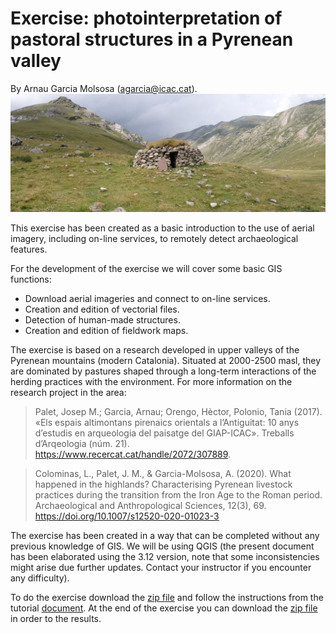 # Exercise: photointerpretation of pastoral structures in a Pyrenean valley
By Arnau Garcia Molsosa (agarcia@icac.cat). 
![](P7290492.JPG)

This exercise has been created as a basic introduction to the use of aerial imagery, including on-line services, to remotely detect archaeological features. 

For the development of the exercise we will cover some basic GIS functions:
- Download aerial imageries and connect to on-line services.
- Creation and edition of vectorial files.
- Detection of human-made structures.
- Creation and edition of fieldwork maps.

The exercise is based on a research developed in upper valleys of the Pyrenean mountains (modern Catalonia). Situated at 2000-2500 masl, they are dominated by pastures shaped through a long-term interactions of the herding practices with the environment. For more information on the research project in the area:

> Palet, Josep M.; Garcia, Arnau; Orengo, Hèctor, Polonio, Tania (2017). «Els espais altimontans pirenaics orientals a l’Antiguitat: 10 anys d’estudis en arqueologia del paisatge del GIAP-ICAC». Treballs d’Arqeologia (núm. 21). <https://www.recercat.cat/handle/2072/307889>.

> Colominas, L., Palet, J. M., & Garcia-Molsosa, A. (2020). What happened in the highlands? Characterising Pyrenean livestock practices during the transition from the Iron Age to the Roman period. Archaeological and Anthropological Sciences, 12(3), 69. https://doi.org/10.1007/s12520-020-01023-3

The exercise has been created in a way that can be completed without any previous knowledge of GIS. We will be using QGIS (the present document has been elaborated using the 3.12 version, note that some inconsistencies might arise due further updates. Contact your instructor if you encounter any difficulty).

To do the exercise download the [zip file](photointerpretation_pyrenees_files.zip) and follow the instructions from the tutorial [document](photointerpretation_pyrenees_tutorial.pdf). At the end of the exercise you can download the [zip file](photointerpretation_pyrenees_arqueorutes_files.zip) in order to the results. 
